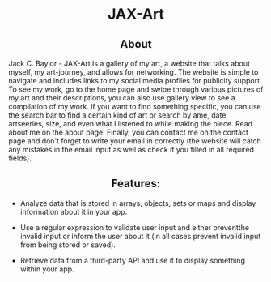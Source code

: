 <h1 align="center"> JAX-Art </h1>

<h2 align="center"> About </h2>

Jack C. Baylor - JAX-Art is a gallery of my art, a website that talks about myself, my art-journey, and allows for networking.
The website is simple to navigate and includes links to my social media profiles for publicity support. To see my work, go to the home page and swipe through various pictures of my art and their descriptions, you can also use gallery view to see a compilation of my work. If you want to find something specific, you can use the search bar to find a certain kind of art or search by ame, date, artseeries, size, and even what I listened to while making the piece. Read about me on the about page. Finally, you can contact me on the contact page and don't forget to write your email in correctly (the website will catch any mistakes in the email input as well as check if you filled in all required fields).

<h2 align="center"> Features: </h2>

* Analyze data that is stored in arrays, objects, sets or maps and display information about it in your app.

* Use a regular expression to validate user input and either preventthe invalid input or inform the user about it (in all cases prevent invalid input from being stored or saved).

* Retrieve data from a third-party API and use it to display something within your app.
